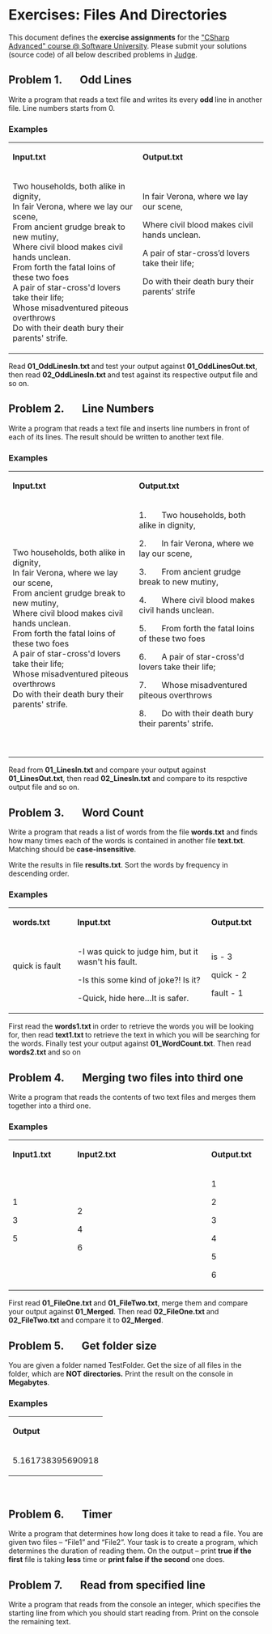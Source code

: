 <h1>Exercises: Files And Directories</h1>
<p>This document defines the <strong>exercise assignments</strong> for the <a href="https://softuni.bg/trainings/1361/advanced-c-sharp-may-2016">"CSharp Advanced" course @ Software University</a>. Please submit your solutions (source code) of all below described problems in <a href="https://judge.softuni.bg/">Judge</a>.</p>
<h2>Problem 1.&nbsp;&nbsp;&nbsp;&nbsp;&nbsp;&nbsp; Odd Lines</h2>
<p>Write a program that reads a text file and writes its every <strong>odd </strong>line in another file. Line numbers starts from 0.</p>
<h3>Examples</h3>
<table width="709">
<tbody>
<tr>
<td width="350">
<p><strong>Input.txt</strong></p>
</td>
<td width="359">
<p><strong>Output.txt</strong></p>
</td>
</tr>
<tr>
<td width="350">
<p>Two households, both alike in dignity,<br /> In fair Verona, where we lay our scene,<br /> From ancient grudge break to new mutiny,<br /> Where civil blood makes civil hands unclean.<br /> From forth the fatal loins of these two foes<br /> A pair of star-cross'd lovers take their life;<br /> Whose misadventured piteous overthrows<br /> Do with their death bury their parents' strife.</p>
</td>
<td width="359">
<p>In fair Verona, where we lay our scene,</p>
<p>Where civil blood makes civil hands unclean.</p>
<p>A pair of star-cross&rsquo;d lovers take their life;</p>
<p>Do with their death bury their parents&rsquo; strife</p>
<p>&nbsp;</p>
<p>&nbsp;</p>
</td>
</tr>
</tbody>
</table>
<p>Read <strong>01_OddLinesIn.txt </strong>and test your output against <strong>01_OddLinesOut.txt</strong>, then read <strong>02_OddLinesIn.txt </strong>and test against its respective output file and so on.</p>
<h2>Problem 2.&nbsp;&nbsp;&nbsp;&nbsp;&nbsp;&nbsp; Line Numbers</h2>
<p>Write a program that reads a text file and inserts line numbers in front of each of its lines. The result should be written to another text file.</p>
<h3>Examples</h3>
<table width="709">
<tbody>
<tr>
<td width="350">
<p><strong>Input.txt</strong></p>
</td>
<td width="359">
<p><strong>Output.txt</strong></p>
</td>
</tr>
<tr>
<td width="350">
<p>Two households, both alike in dignity,<br /> In fair Verona, where we lay our scene,<br /> From ancient grudge break to new mutiny,<br /> Where civil blood makes civil hands unclean.<br /> From forth the fatal loins of these two foes<br /> A pair of star-cross'd lovers take their life;<br /> Whose misadventured piteous overthrows<br /> Do with their death bury their parents' strife.</p>
</td>
<td width="359">
<p>1.&nbsp;&nbsp;&nbsp;&nbsp;&nbsp;&nbsp; Two households, both alike in dignity,</p>
<p>2.&nbsp;&nbsp;&nbsp;&nbsp;&nbsp;&nbsp; In fair Verona, where we lay our scene,</p>
<p>3.&nbsp;&nbsp;&nbsp;&nbsp;&nbsp;&nbsp; From ancient grudge break to new mutiny,</p>
<p>4.&nbsp;&nbsp;&nbsp;&nbsp;&nbsp;&nbsp; Where civil blood makes civil hands unclean.</p>
<p>5.&nbsp;&nbsp;&nbsp;&nbsp;&nbsp;&nbsp; From forth the fatal loins of these two foes</p>
<p>6.&nbsp;&nbsp;&nbsp;&nbsp;&nbsp;&nbsp; A pair of star-cross'd lovers take their life;</p>
<p>7.&nbsp;&nbsp;&nbsp;&nbsp;&nbsp;&nbsp; Whose misadventured piteous overthrows</p>
<p>8.&nbsp;&nbsp;&nbsp;&nbsp;&nbsp;&nbsp; Do with their death bury their parents' strife.</p>
<p>&nbsp;</p>
</td>
</tr>
</tbody>
</table>
<p>Read from <strong>01_LinesIn.txt </strong>and compare your output against <strong>01_LinesOut.txt</strong>, then read <strong>02_LinesIn.txt</strong> and compare to its respctive output file and so on.</p>
<h2>Problem 3.&nbsp;&nbsp;&nbsp;&nbsp;&nbsp;&nbsp; Word Count</h2>
<p>Write a program that reads a list of words from the file <strong>words.txt</strong> and finds how many times each of the words is contained in another file <strong>text.txt</strong>. Matching should be <strong>case-insensitive</strong>.</p>
<p>Write the results in file <strong>results.txt</strong>. Sort the words by frequency in descending order.</p>
<h3>Examples</h3>
<table>
<tbody>
<tr>
<td width="114">
<p><strong>words.txt</strong></p>
</td>
<td width="258">
<p><strong>Input.txt</strong></p>
</td>
<td width="96">
<p><strong>Output.txt</strong></p>
</td>
</tr>
<tr>
<td width="114">
<p>quick is fault</p>
<p>&nbsp;</p>
</td>
<td width="258">
<p>-I was quick to judge him, but it wasn't his fault.</p>
<p>-Is this some kind of joke?! Is it?</p>
<p>-Quick, hide here&hellip;It is safer.</p>
</td>
<td width="96">
<p>is - 3</p>
<p>quick - 2</p>
<p>fault - 1</p>
</td>
</tr>
</tbody>
</table>
<p>First read the <strong>words1.txt </strong>in order to retrieve the words you will be looking for, then read <strong>text1.txt </strong>to retrieve the text in which you will be searching for the words. Finally test your output against <strong>01_WordCount.txt</strong>. Then read <strong>words2.txt </strong>and so on</p>
<h2>Problem 4.&nbsp;&nbsp;&nbsp;&nbsp;&nbsp;&nbsp; Merging two files into third one</h2>
<p>Write a program that reads the contents of two text files and merges them together into a third one.</p>
<h3>Examples</h3>
<table>
<tbody>
<tr>
<td width="114">
<p><strong>Input1.txt</strong></p>
</td>
<td width="258">
<p><strong>Input2.txt</strong></p>
</td>
<td width="96">
<p><strong>Output.txt</strong></p>
</td>
</tr>
<tr>
<td width="114">
<p>1</p>
<p>3</p>
<p>5</p>
<p>&nbsp;</p>
</td>
<td width="258">
<p>2</p>
<p>4</p>
<p>6</p>
</td>
<td width="96">
<p>1</p>
<p>2</p>
<p>3</p>
<p>4</p>
<p>5</p>
<p>6</p>
</td>
</tr>
</tbody>
</table>
<p>First read <strong>01_FileOne.txt </strong>and <strong>01_FileTwo.txt</strong>, merge them and compare your output against <strong>01_Merged</strong>. Then read <strong>02_FileOne.txt </strong>and <strong>02_FileTwo.txt </strong>and compare it to <strong>02_Merged</strong>.</p>
<h2>Problem 5.&nbsp;&nbsp;&nbsp;&nbsp;&nbsp;&nbsp; Get folder size</h2>
<p>You are given a folder named TestFolder. Get the size of all files in the folder, which are <strong>NOT directories.</strong> Print the result on the console in <strong>Megabytes</strong>.</p>
<h3>Examples</h3>
<table>
<tbody>
<tr>
<td width="114">
<p><strong>Output</strong></p>
</td>
</tr>
<tr>
<td width="114">
<p>5.161738395690918</p>
</td>
</tr>
</tbody>
</table>
<p>&nbsp;</p>
<h2>Problem 6.&nbsp;&nbsp;&nbsp;&nbsp;&nbsp;&nbsp; Timer</h2>
<p>Write a program that determines how long does it take to read a file. You are given two files &ndash; &ldquo;File1&rdquo; and &ldquo;File2&rdquo;. Your task is to create a program, which determines the duration of reading them. On the output &ndash; print <strong>true if the first</strong> file is taking <strong>less</strong> time or <strong>print false if the second</strong> one does.</p>
<h2>Problem 7.&nbsp;&nbsp;&nbsp;&nbsp;&nbsp;&nbsp; Read from specified line</h2>
<p>Write a program that reads from the console an integer, which specifies the starting line from which you should start reading from. Print on the console the remaining text.</p>
<p>&nbsp;</p>